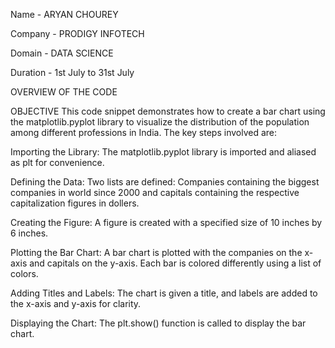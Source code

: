 Name - ARYAN CHOUREY

Company - PRODIGY INFOTECH

Domain - DATA SCIENCE

Duration - 1st July to 31st July

OVERVIEW OF THE CODE

OBJECTIVE This code snippet demonstrates how to create a bar chart using the matplotlib.pyplot library to visualize the distribution of the population among different professions in India. The key steps involved are:

Importing the Library: The matplotlib.pyplot library is imported and aliased as plt for convenience.

Defining the Data: Two lists are defined: Companies containing the biggest companies in world since 2000 and capitals containing the respective capitalization figures in dollers.

Creating the Figure: A figure is created with a specified size of 10 inches by 6 inches.

Plotting the Bar Chart: A bar chart is plotted with the companies on the x-axis and capitals on the y-axis. Each bar is colored differently using a list of colors.

Adding Titles and Labels: The chart is given a title, and labels are added to the x-axis and y-axis for clarity.

Displaying the Chart: The plt.show() function is called to display the bar chart.

